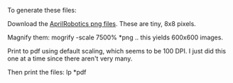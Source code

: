 To generate these files:

Download the [AprilRobotics png files](https://github.com/AprilRobotics/apriltag-imgs/tree/master/tag16h5).
These are tiny, 8x8 pixels.

Magnify them: mogrify -scale 7500% \*png .. this yields 600x600 images.

Print to pdf using default scaling, which seems to be 100 DPI.  I just did this one at a time since there aren't very many.

Then print the files: lp \*pdf
